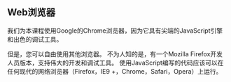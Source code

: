 ## Web浏览器

我们为本课程使用Google的Chrome浏览器，因为它具有尖端的JavaScript引擎和出色的调试工具。

但是，您可以自由使用其他浏览器。 不为人知的是，有一个Mozilla Firefox开发人员版本，支持伟大的开发和调试工具。 使用JavaScript编写的代码应该可以在任何现代的网络浏览器（Firefox，IE9 +，Chrome，Safari，Opera）上运行。